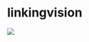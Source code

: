 # linkingvision

![](https://github.com/veyesys/linkingvision/blob/master/doc/linkingvision.png?raw=true)

